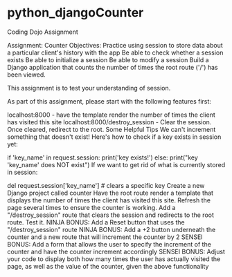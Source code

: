 # python_djangoCounter
Coding Dojo Assignment

Assignment: Counter
Objectives:
Practice using session to store data about a particular client's history with the app
Be able to check whether a session exists
Be able to initialize a session
Be able to modify a session
Build a Django application that counts the number of times the root route ('/') has been viewed. 

This assignment is to test your understanding of session.



As part of this assignment, please start with the following features first:

localhost:8000 - have the template render the number of times the client has visited this site
localhost:8000/destroy_session - Clear the session. Once cleared, redirect to the root.
Some Helpful Tips
We can't increment something that doesn't exist! Here's how to check if a key exists in session yet:

if 'key_name' in request.session:
    print('key exists!')
else:
    print("key 'key_name' does NOT exist")
If we want to get rid of what is currently stored in session:

del request.session['key_name']	# clears a specific key
 Create a new Django project called counter
 Have the root route render a template that displays the number of times the client has visited this site. Refresh the page several times to ensure the counter is working.
 Add a "/destroy_session" route that clears the session and redirects to the root route. Test it.
 NINJA BONUS: Add a Reset button that uses the "/destroy_session" route
 NINJA BONUS: Add a +2 button underneath the counter and a new route that will increment the counter by 2
 SENSEI BONUS: Add a form that allows the user to specify the increment of the counter and have the counter increment accordingly
 SENSEI BONUS: Adjust your code to display both how many times the user has actually visited the page, as well as the value of the counter, given the above functionality
